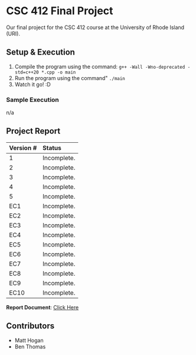 # CSC 412 Final Project
Our final project for the CSC 412 course at the University of Rhode Island (URI).

## Setup & Execution
1. Compile the program using the command:
   ``g++ -Wall -Wno-deprecated -std=c++20 *.cpp -o main``
2. Run the program using the command"
   ``./main``
3. Watch it go! :D

### Sample Execution
n/a

## Project Report
| Version # | Status |
| :--- | :--- |
| 1 | Incomplete. |
| 2 | Incomplete. |
| 3 | Incomplete. |
| 4 | Incomplete. |
| 5 | Incomplete. |
| EC1 | Incomplete. |
| EC2 | Incomplete. |
| EC3 | Incomplete. |
| EC4 | Incomplete. |
| EC5 | Incomplete. |
| EC6 | Incomplete. |
| EC7 | Incomplete. |
| EC8 | Incomplete. |
| EC9 | Incomplete. |
| EC10 | Incomplete. |

**Report Document**: [Click Here](https://docs.google.com/document/d/14JoR9pFftxTYR84h85z7gBj7KmjU0FPTZACrFsum8zM/edit?usp=sharing)

## Contributors
- Matt Hogan
- Ben Thomas
